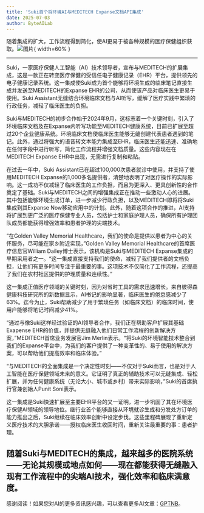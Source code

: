 ```yaml
---
title: 'Suki首个将环境AI与MEDITECH Expanse文档API集成'
date: 2025-07-03
author: ByteAILab
---
```


随着集成的扩大，工作流程得到简化，使AI更易于被各种规模的医疗保健组织获取。![图片](https://ai-techpark.com/wp-content/uploads/Suki-First.jpg){ width=60% }

---
Suki，一家医疗保健人工智能（AI）技术领导者，宣布与MEDITECH的扩展集成，这是一款正在转变医疗保健的受信任电子健康记录（EHR）平台，提供领先的电子健康记录系统。这一集成使Suki成为首个能够将环境生成的临床笔记直接生成并发送至MEDITECH的Expanse EHR的公司，从而使该产品对临床医生更易于使用。Suki Assistant无缝结合环境临床文档与AI听写，缓解了医疗实践中繁琐的行政任务，减轻了临床医生的负担。

Suki与MEDITECH的初步合作始于2024年9月，这标志着一个关键时刻，引入了环境临床文档及在Expanse内听写功能至MEDITECH健康系统，目前已扩展至超过20个企业健康系统。环境临床文档使临床医生能够无缝创建代表患者遇到的笔记。此外，通过将强大的语音转文本能力集成至EHR，临床医生还能迅速、准确地在任何字段中进行听写，简化工作流程并增强文档质量。这些内容现在在MEDITECH Expanse EHR中出现，无需进行复制和粘贴。

在过去一年中，Suki Assistant已在超过100,000次患者就诊中使用，并支持了使用MEDITECH Expanse的1,000多名提供者，清楚地表明了对医疗操作的实际影响。这一成功不仅减轻了临床医生的工作负担，而且为更深入、更具创新性的合作奠定了基础。Suki与MEDITECH之间的增强集成正在推动一些激动人心的进展。其中包括能够环境生成订单，进一步减少行政负担，以及MEDITECH即将将Suki集成到其Expanse Now移动应用中的计划。此外，随着这项合作的推进，AI支持将扩展到更广泛的医疗保健专业人员，包括护士和家庭护理人员，确保所有护理团队成员都能获得增强效率和患者护理的尖端技术。

“在Golden Valley Memorial Healthcare，我们的使命是提供以患者为中心的关怀服务，尽可能在家乡附近实现，”Golden Valley Memorial Healthcare的首席医疗信息官William Dailey博士表示，该机构是Suki与MEDITECH Expanse集成的早期采用者之一。“这一集成直接支持我们的使命，减轻了我们提供者的文档负担，让他们有更多时间专注于最重要的事。这项技术不仅简化了工作流程，还提高了我们在农村社区提供的护理质量和连续性。”

这一集成正值医疗领域的关键时刻，因为对省时工具的需求迅速增长。来自彼得森健康科技研究所的新数据显示，AI书记的影响显著，临床医生的倦怠感减少了63%。迄今为止，Suki帮助减少了用于繁琐任务（如临床文档）的临床时间，使用户能够将笔记时间减少41%。

“通过与像Suki这样经过验证的AI领导者合作，我们正在帮助客户扩展其基础Exapense EHR的价值，并提供无缝融入他们日常工作流程的创新解决方案，”MEDITECH首席业务发展官Jim Merlin表示。“将Suki的环境智能技术整合到我们的Expanse平台中，为我们的客户提供了一种变革性的、易于使用的解决方案，可以帮助他们提高效率和临床体验。” 

“与MEDITECH的全面集成是一个决定性时刻——不仅对于Suki而言，也是对于人工智能在医疗保健领域未来的意义。它证明了真正的辅助技术可以无缝集成、轻松扩展，并为任何健康系统（无论大小、城市或乡村）带来实际影响，”Suki的首席执行官兼创始人Punit Soni表示。

这一集成是Suki快速扩展至主要EHR平台的又一证明，进一步巩固了其在环境医疗保健AI领域的领导地位。继行业首个能够直接从环境就诊生成和分发处方订单的能力推出之后，Suki继续在临床效率创新中设定步伐。这些里程碑展现了重新定义医疗技术的大胆承诺——授权临床医生收回时间，重新关注最重要的事：患者护理。

随着Suki与MEDITECH的集成，越来越多的医院系统——无论其规模或地点如何——现在都能获得无缝融入现有工作流程中的尖端AI技术，强化效率和临床满意度。
---
感谢阅读！如果您对AI的更多资讯感兴趣，可以查看更多AI文章：[GPTNB](https://gptnb.com)。
